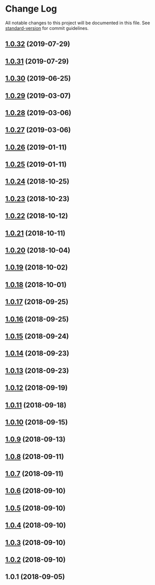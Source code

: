 # Change Log

All notable changes to this project will be documented in this file. See [standard-version](https://github.com/conventional-changelog/standard-version) for commit guidelines.

## [1.0.32](https://github.com/mazine/hub-widget-ui/compare/v1.0.31...v1.0.32) (2019-07-29)



## [1.0.31](https://github.com/mazine/hub-widget-ui/compare/v1.0.30...v1.0.31) (2019-07-29)



## [1.0.30](https://github.com/mazine/hub-widget-ui/compare/v1.0.29...v1.0.30) (2019-06-25)



## [1.0.29](https://github.com/mazine/hub-widget-ui/compare/v1.0.28...v1.0.29) (2019-03-07)



<a name="1.0.28"></a>
## [1.0.28](https://github.com/mazine/hub-widget-ui/compare/v1.0.27...v1.0.28) (2019-03-06)



<a name="1.0.27"></a>
## [1.0.27](https://github.com/mazine/hub-widget-ui/compare/v1.0.26...v1.0.27) (2019-03-06)



<a name="1.0.26"></a>
## [1.0.26](https://github.com/mazine/hub-widget-ui/compare/v1.0.25...v1.0.26) (2019-01-11)



<a name="1.0.25"></a>
## [1.0.25](https://github.com/mazine/hub-widget-ui/compare/v1.0.24...v1.0.25) (2019-01-11)



<a name="1.0.24"></a>
## [1.0.24](https://github.com/mazine/hub-widget-ui/compare/v1.0.23...v1.0.24) (2018-10-25)



<a name="1.0.23"></a>
## [1.0.23](https://github.com/mazine/hub-widget-ui/compare/v1.0.22...v1.0.23) (2018-10-23)



<a name="1.0.22"></a>
## [1.0.22](https://github.com/mazine/hub-widget-ui/compare/v1.0.21...v1.0.22) (2018-10-12)



<a name="1.0.21"></a>
## [1.0.21](https://github.com/mazine/hub-widget-ui/compare/v1.0.20...v1.0.21) (2018-10-11)



<a name="1.0.20"></a>
## [1.0.20](https://github.com/mazine/hub-widget-ui/compare/v1.0.19...v1.0.20) (2018-10-04)



<a name="1.0.19"></a>
## [1.0.19](https://github.com/mazine/hub-widget-ui/compare/v1.0.18...v1.0.19) (2018-10-02)



<a name="1.0.18"></a>
## [1.0.18](https://github.com/mazine/hub-widget-ui/compare/v1.0.17...v1.0.18) (2018-10-01)



<a name="1.0.17"></a>
## [1.0.17](https://github.com/mazine/hub-widget-ui/compare/v1.0.16...v1.0.17) (2018-09-25)



<a name="1.0.16"></a>
## [1.0.16](https://github.com/mazine/hub-widget-ui/compare/v1.0.15...v1.0.16) (2018-09-25)



<a name="1.0.15"></a>
## [1.0.15](https://github.com/mazine/hub-widget-ui/compare/v1.0.14...v1.0.15) (2018-09-24)



<a name="1.0.14"></a>
## [1.0.14](https://github.com/mazine/hub-widget-ui/compare/v1.0.13...v1.0.14) (2018-09-23)



<a name="1.0.13"></a>
## [1.0.13](https://github.com/mazine/hub-widget-ui/compare/v1.0.12...v1.0.13) (2018-09-23)



<a name="1.0.12"></a>
## [1.0.12](https://github.com/mazine/hub-widget-ui/compare/v1.0.11...v1.0.12) (2018-09-19)



<a name="1.0.11"></a>
## [1.0.11](https://github.com/mazine/hub-widget-ui/compare/v1.0.10...v1.0.11) (2018-09-18)



<a name="1.0.10"></a>
## [1.0.10](https://github.com/mazine/hub-widget-ui/compare/v1.0.9...v1.0.10) (2018-09-15)



<a name="1.0.9"></a>
## [1.0.9](https://github.com/mazine/hub-widget-ui/compare/v1.0.8...v1.0.9) (2018-09-13)



<a name="1.0.8"></a>
## [1.0.8](https://github.com/mazine/hub-widget-ui/compare/v1.0.7...v1.0.8) (2018-09-11)



<a name="1.0.7"></a>
## [1.0.7](https://github.com/mazine/hub-widget-ui/compare/v1.0.6...v1.0.7) (2018-09-11)



<a name="1.0.6"></a>
## [1.0.6](https://github.com/mazine/hub-widget-ui/compare/v1.0.5...v1.0.6) (2018-09-10)



<a name="1.0.5"></a>
## [1.0.5](https://github.com/mazine/hub-widget-ui/compare/v1.0.4...v1.0.5) (2018-09-10)



<a name="1.0.4"></a>
## [1.0.4](https://github.com/mazine/hub-widget-ui/compare/v1.0.3...v1.0.4) (2018-09-10)



<a name="1.0.3"></a>
## [1.0.3](https://github.com/mazine/hub-widget-ui/compare/v1.0.2...v1.0.3) (2018-09-10)



<a name="1.0.2"></a>
## [1.0.2](https://github.com/mazine/hub-widget-ui/compare/v1.0.1...v1.0.2) (2018-09-10)



<a name="1.0.1"></a>
## 1.0.1 (2018-09-05)
